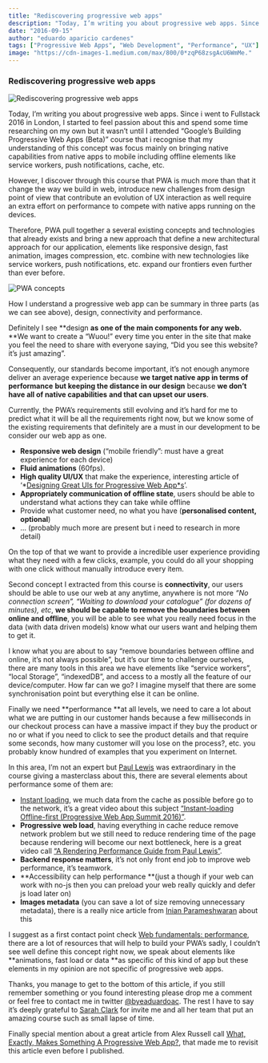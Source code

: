 ```yaml
---
title: "Rediscovering progressive web apps"
description: "Today, I’m writing you about progressive web apps. Since I went to Fullstack 2016 in London, I started to feel passion about this and spend some time researching on my own but it wasn’t until I attended Google’s Building Progressive Web Apps (Beta) course that I recognised that my understanding of this concept was focus mainly on bringing native capabilities from native apps to mobile including offline elements like service workers, push notifications, cache, etc."
date: "2016-09-15"
author: "eduardo aparicio cardenes"
tags: ["Progressive Web Apps", "Web Development", "Performance", "UX"]
image: "https://cdn-images-1.medium.com/max/800/0*zqP68zsgAcU6WmMe."
---
```


### Rediscovering progressive web apps

![Rediscovering progressive web apps](https://cdn-images-1.medium.com/max/800/0*zqP68zsgAcU6WmMe.)

Today, I’m writing you about progressive web apps. Since i went to Fullstack 2016 in London, I started to feel passion about this and spend some time researching on my own but it wasn’t until I attended “Google’s Building Progressive Web Apps (Beta)” course that i recognise that my understanding of this concept was focus mainly on bringing native capabilities from native apps to mobile including offline elements like service workers, push notifications, cache, etc.

However, I discover through this course that PWA is much more than that it change the way we build in web, introduce new challenges from design point of view that contribute an evolution of UX interaction as well require an extra effort on performance to compete with native apps running on the devices.

Therefore, PWA pull together a several existing concepts and technologies that already exists and bring a new approach that define a new architectural approach for our application, elements like responsive design, fast animation, images compression, etc. combine with new technologies like service workers, push notifications, etc. expand our frontiers even further than ever before.

![PWA concepts](https://cdn-images-1.medium.com/max/800/0*zqP68zsgAcU6WmMe.)

How I understand a progressive web app can be summary in three parts (as we can see above), design, connectivity and performance.

Definitely I see **design **as** **one of the main components for any web.** **We want to create a “Wuou!” every time you enter in the site that make you feel the need to share with everyone saying, “Did you see this website? it’s just amazing”.

Consequently, our standards become important, it’s not enough anymore deliver an average experience because **we target native app in terms of performance** **but keeping the distance in our design** because **we don’t have all of native capabilities** **and that can upset our users**.

Currently, the PWA’s requirements still evolving and it’s hard for me to predict what it will be all the requirements right now, but we know some of the existing requirements that definitely are a must in our development to be consider our web app as one.

- **Responsive web design** (“mobile friendly”: must have a great experience for each device)
- **Fluid animations** (60fps).
- **High quality UI/UX** that make the experience, interesting article of ‘*[Designing Great UIs for Progressive Web App*s](http://medium.com/@owencm/designing-great-uis-for-progressive-web-apps-dd38c1d20f7)’.
- **Appropriately communication of offline state**, users should be able to understand what actions they can take while offline
- Provide what customer need, no what you have (**personalised content, optional**)
- … (probably much more are present but i need to research in more detail)

On the top of that we want to provide a incredible user experience providing what they need with a few clicks, example, you could do all your shopping with one click without manually introduce every item.

Second concept I extracted from this course is **connectivity**, our users should be able to use our web at any anytime, anywhere is not more *“No connection screen”, “Waiting to download your catalogue” (for dozens of minutes), etc*, **we should be capable to remove the boundaries between online and offline**, you will be able to see what you really need focus in the data (with data driven models) know what our users want and helping them to get it.

I know what you are about to say “remove boundaries between offline and online, it’s not always possible”, but it’s our time to challenge ourselves, there are many tools in this area we have elements like “service workers”, “local Storage”, “indexedDB”, and access to a mostly all the feature of our device/computer. How far can we go? I imagine myself that there are some synchronisation point but everything else it can be online.

Finally we need **performance **at all levels, we need to care a lot about what we are putting in our customer hands because a few milliseconds in our checkout process can have a massive impact if they buy the product or no or what if you need to click to see the product details and that require some seconds, how many customer will you lose on the process?, etc. you probably know hundred of examples that you experiment on Internet.

In this area, I’m not an expert but [Paul Lewis](https://twitter.com/aerotwist) was extraordinary in the course giving a masterclass about this, there are several elements about performance some of them are:

- [Instant loading](https://www.youtube.com/watch?v=TVolBgyaiTQ), we much data from the cache as possible before go to the network, it’s a great video about this subject [“Instant-loading Offline-first (Progressive Web App Summit 2016)”](https://www.youtube.com/watch?v=qDJAz3IIq18).
- **Progressive web load**, having everything in cache reduce remove network problem but we still need to reduce rendering time of the page because rendering will become our next bottleneck, here is a great video call [“A Rendering Performance Guide from Paul Lewis”](https://www.youtube.com/watch?v=9xjpmpX4NJE).
- **Backend response matters**, it’s not only front end job to improve web performance, it’s teamwork.
- **Accessibility can help performance **(just a though if your web can work with no-js then you can preload your web really quickly and defer js load later on)
- **Images metadata** (you can save a lot of size removing unnecessary metadata), there is a really nice article from [Inian Parameshwaran](https://blog.dexecure.com/impact-of-metadata-on-image-performance/) about this

I suggest as a first contact point check [Web fundamentals: performance](https://developers.google.com/web/fundamentals/performance), there are a lot of resources that will help to build your PWA’s sadly, I couldn’t see well define this concept right now, we speak about elements like **animations, fast load or data **as specific of this kind of app but these elements in my opinion are not specific of progressive web apps.

Thanks, you manage to get to the bottom of this article, if you still remember something or you found interesting please drop me a comment or feel free to contact me in twitter [@byeaduardoac](https://twitter.com/byeduardoac). The rest I have to say it’s deeply grateful to [Sarah Clark](https://twitter.com/a_bowl_of_stars) for invite me and all her team that put an amazing course such as small lapse of time.

Finally special mention about a great article from Alex Russell call [What, Exactly, Makes Something A Progressive Web App?](http://bit.ly/2czUfak), that made me to revisit this article even before I published. 